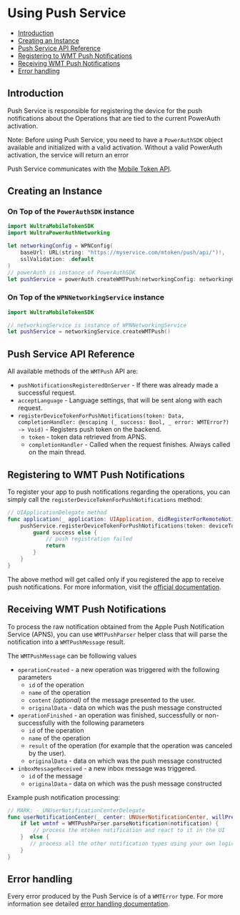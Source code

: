 # Using Push Service

<!-- begin remove -->
- [Introduction](#introduction)
- [Creating an Instance](#creating-an-instance)
- [Push Service API Reference](#push-service-api-reference)
- [Registering to WMT Push Notifications](#registering-to-wmt-push-notifications)
- [Receiving WMT Push Notifications](#receiving-wmt-push-notifications)
- [Error handling](#error-handling)

## Introduction
<!-- end -->

Push Service is responsible for registering the device for the push notifications about the Operations that are tied to the current PowerAuth activation.

<!-- begin box warning -->
Note: Before using Push Service, you need to have a `PowerAuthSDK` object available and initialized with a valid activation. Without a valid PowerAuth activation, the service will return an error
<!-- end -->

Push Service communicates with the [Mobile Token API](https://developers.wultra.com/components/enrollment-server/develop/documentation/Mobile-Token-API).

## Creating an Instance

### On Top of the `PowerAuthSDK` instance
```swift
import WultraMobileTokenSDK
import WultraPowerAuthNetworking

let networkingConfig = WPNConfig(
    baseUrl: URL(string: "https://myservice.com/mtoken/push/api/")!,
    sslValidation: .default
)
// powerAuth is instance of PowerAuthSDK
let pushService = powerAuth.createWMTPush(networkingConfig: networkingConfig)
```

### On Top of the `WPNNetworkingService` instance
```swift
import WultraMobileTokenSDK

// networkingService is instance of WPNNetworkingService
let pushService = networkingService.createWMTPush()
```

## Push Service API Reference

All available methods of the `WMTPush` API are:

- `pushNotificationsRegisteredOnServer` - If there was already made a successful request.
- `acceptLanguage` - Language settings, that will be sent along with each request.
- `registerDeviceTokenForPushNotifications(token: Data, completionHandler: @escaping (_ success: Bool, _ error: WMTError?) -> Void)` - Registers push token on the backend.
    - `token` - token data retrieved from APNS.
    - `completionHandler` - Called when the request finishes. Always called on the main thread.

## Registering to WMT Push Notifications

To register your app to push notifications regarding the operations, you can simply call the `registerDeviceTokenForPushNotifications` method:

```swift
// UIApplicationDelegate method
func application(_ application: UIApplication, didRegisterForRemoteNotificationsWithDeviceToken deviceToken: Data) {
    pushService.registerDeviceTokenForPushNotifications(token: deviceToken) { success, error in
        guard success else {
            // push registration failed
            return
        }
    }
}
```

<!-- begin box warning -->
The above method will get called only if you registered the app to receive push notifications. For more information, visit the [official documentation](https://developer.apple.com/documentation/usernotifications/handling_notifications_and_notification-related_actions).
<!-- end -->

## Receiving WMT Push Notifications

To process the raw notification obtained from the Apple Push Notification Service (APNS), you can use `WMTPushParser` helper class that will parse the notification into a `WMTPushMessage` result.

The `WMTPushMessage` can be following values

- `operationCreated` - a new operation was triggered with the following parameters
  -  `id` of the operation
  -  `name` of the operation
  -  `content` _(optional)_ of the message presented to the user.
  -  `originalData` - data on which was the push message constructed
- `operationFinished` - an operation was finished, successfully or non-successfully with the following parameters
  -  `id` of the operation
  -  `name` of the operation
  -  `result` of the operation (for example that the operation was canceled by the user).
  -  `originalData` - data on which was the push message constructed
- `inboxMessageReceived` - a new inbox message was triggered.
  -  `id` of the message
  -  `originalData` - data on which was the push message constructed

Example push notification processing:

```swift
// MARK: - UNUserNotificationCenterDelegate
func userNotificationCenter(_ center: UNUserNotificationCenter, willPresent notification: UNNotification, withCompletionHandler completionHandler: @escaping (UNNotificationPresentationOptions) -> Void) {
    if let wmtnf = WMTPushParser.parseNotification(notification) {
        // process the mtoken notification and react to it in the UI
    }  else {
       // process all the other notification types using your own logic
    }
}
```

## Error handling

Every error produced by the Push Service is of a `WMTError` type. For more information see detailed [error handling documentation](Error-Handling.md).
